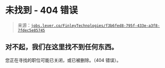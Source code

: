 <!--yml

category: 未分类

date: 2024-05-27 14:38:21

-->

# 未找到 - 404 错误

> 来源：[`jobs.lever.co/FinleyTechnologies/f3b6fed8-795f-433e-a3f8-7fdec5e85745`](https://jobs.lever.co/FinleyTechnologies/f3b6fed8-795f-433e-a3f8-7fdec5e85745)

## 对不起，我们在这里找不到任何东西。

您正在寻找的职位可能已关闭，或已被删除。（404 错误）。
